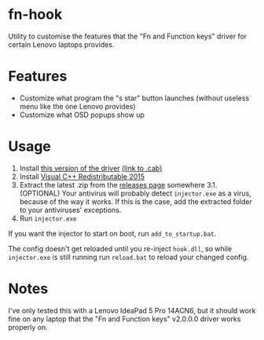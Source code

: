 # fn-hook
Utility to customise the features that the "Fn and Function keys" driver for certain Lenovo laptops provides.

# Features
 - Customize what program the "s star" button launches (without useless menu like the one Lenovo provides)
 - Customize what OSD popups show up
 
# Usage
 1. Install [this version of the driver](https://www.catalog.update.microsoft.com/ScopedViewInline.aspx?updateid=7769e97c-3abd-49a2-8e70-8e185f47523f) [(link to .cab)](https://catalog.s.download.windowsupdate.com/d/msdownload/update/driver/drvs/2022/02/9e850dca-f8e1-4701-aa71-fe94f1955726_410cca1786d5e0222e92c13ea7e3584310742be5.cab)
 2. Install [Visual C++ Redistributable 2015](https://www.microsoft.com/en-us/download/details.aspx?id=48145)
 3. Extract the latest .zip from the [releases page](https://example.com) somewhere
 3.1. (OPTIONAL) Your antivirus will probably detect `injector.exe` as a virus, because of the way it works. If this is the case, add the extracted folder to your antiviruses' exceptions.
 4. Run `injector.exe`

If you want the injector to start on boot, run `add_to_startup.bat`.

The config doesn't get reloaded until you re-inject `hook.dll`, so while `injector.exe` is still running run `reload.bat` to reload your changed config.

# Notes
I've only tested this with a Lenovo IdeaPad 5 Pro 14ACN6, but it should work fine on any laptop that the "Fn and Function keys" v2.0.0.0 driver works properly on.